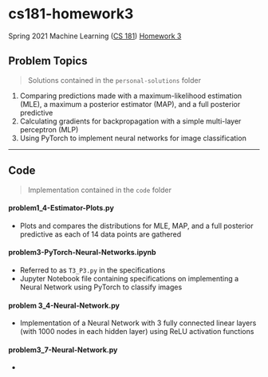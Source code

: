 # cs181-homework3
 Spring 2021 Machine Learning ([CS 181](https://harvard-ml-courses.github.io/cs181-web-2021/)) [Homework 3](https://github.com/harvard-ml-courses/cs181-s21-homeworks/tree/main/hw3)

## Problem Topics

> Solutions contained in the `personal-solutions` folder

1. Comparing predictions made with a maximum-likelihood estimation (MLE), a maximum a posterior estimator (MAP), and a full posterior predictive
2. Calculating gradients for backpropagation with a simple multi-layer perceptron (MLP)
3. Using PyTorch to implement neural networks for image classification

---

## Code

> Implementation contained in the `code` folder

#### problem1_4-Estimator-Plots.py

- Plots and compares the distributions for MLE, MAP, and a full posterior predictive as each of 14 data points are gathered

#### problem3-PyTorch-Neural-Networks.ipynb

- Referred to as `T3_P3.py` in the specifications
- Jupyter Notebook file containing specifications on implementing a Neural Network using PyTorch to classify images

#### problem 3_4-Neural-Network.py

- Implementation of a Neural Network with 3 fully connected linear layers (with 1000 nodes in each hidden layer) using ReLU activation functions

#### problem3_7-Neural-Network.py

- 
